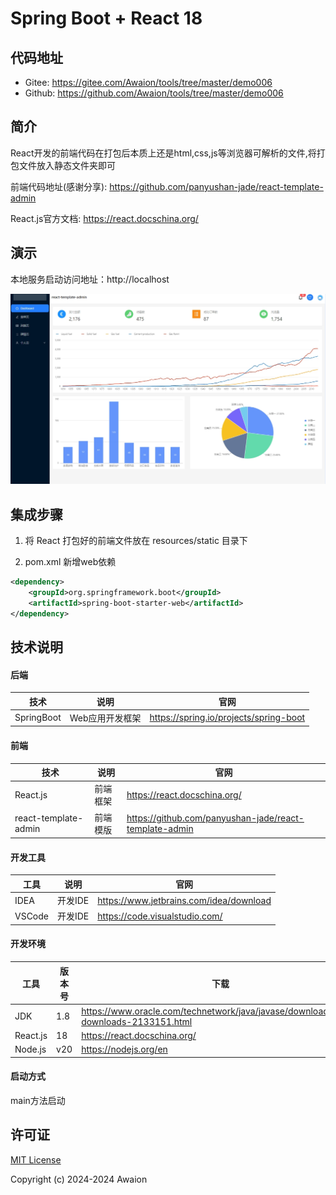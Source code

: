 # Spring Boot + React 18

## 代码地址

- Gitee: https://gitee.com/Awaion/tools/tree/master/demo006
- Github: https://github.com/Awaion/tools/tree/master/demo006

## 简介

React开发的前端代码在打包后本质上还是html,css,js等浏览器可解析的文件,将打包文件放入静态文件夹即可

前端代码地址(感谢分享): https://github.com/panyushan-jade/react-template-admin

React.js官方文档: https://react.docschina.org/

## 演示

本地服务启动访问地址：http://localhost

![首页](src/main/resources/document/20240425122442.png)

## 集成步骤

1. 将 React 打包好的前端文件放在 resources/static 目录下

2. pom.xml 新增web依赖

```xml
<dependency>
    <groupId>org.springframework.boot</groupId>
    <artifactId>spring-boot-starter-web</artifactId>
</dependency>
```

## 技术说明

#### 后端

| 技术                 | 说明                | 官网                                           |
| -------------------- | ------------------- | ---------------------------------------------- |
| SpringBoot           | Web应用开发框架      | https://spring.io/projects/spring-boot         |

#### 前端

| 技术                    | 说明                   | 官网                                                     |
| ----------              | ---------------------  | --------------------------------------                  |
| React.js                | 前端框架               | https://react.docschina.org/                             |
| react-template-admin    | 前端模版               | https://github.com/panyushan-jade/react-template-admin   |

#### 开发工具

| 工具          | 说明                | 官网                                            |
| ------------- | ------------------- | ----------------------------------------------- |
| IDEA          | 开发IDE             | https://www.jetbrains.com/idea/download         |
| VSCode        | 开发IDE             | https://code.visualstudio.com/                  |

#### 开发环境

| 工具          | 版本号  | 下载                                                                                 |
| ------------- | ------ | ------------------------------------------------------------                         |
| JDK           | 1.8    | https://www.oracle.com/technetwork/java/javase/downloads/jdk8-downloads-2133151.html |
| React.js      | 18     | https://react.docschina.org/                                                         |
| Node.js       | v20    | https://nodejs.org/en                                                                |

#### 启动方式

main方法启动

## 许可证

[MIT License](https://opensource.org/license/mit)

Copyright (c) 2024-2024 Awaion


